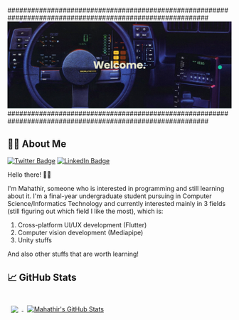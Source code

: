 ###########################################################################################################
![alt text](https://github.com/achmadmahathirps/achmadmahathirps/blob/main/banner.png?raw=true)
###########################################################################################################
## 👨‍💻 About Me

[![Twitter Badge](https://img.shields.io/badge/Twitter-Profile-informational?style=flat&logo=twitter&logoColor=white&color=1CA2F1)](https://twitter.com/achmadmahathirp)
[![LinkedIn Badge](https://img.shields.io/badge/LinkedIn-Profile-informational?style=flat&logo=linkedin&logoColor=white&color=0D76A8)](https://www.linkedin.com/in/achmadmahathirps/)

Hello there! 🙋‍♂️

I'm Mahathir, someone who is interested in programming and still learning about it. I'm a final-year undergraduate student pursuing in Computer Science/Informatics Technology and currently interested mainly in 3 fields (still figuring out which field I like the most), which is:
1. Cross-platform UI/UX development (Flutter)
2. Computer vision development (Mediapipe)
3. Unity stuffs

And also other stuffs that are worth learning!

## &#x1f4c8; GitHub Stats

<br>

<a href="https://github.com/achmadmahathirps">
  <img align="center" style="margin:0.5rem" src="https://github-readme-stats.vercel.app/api/top-langs/?username=achmadmahathirps&theme=tokyonight" />
</a>

<a href="https://github.com/achmadmahathirps">
  <img align="center" style="margin:0.5rem" src="https://github-readme-stats.vercel.app/api?username=achmadmahathirps&show_icons=true&theme=tokyonight" alt="Mahathir's GitHub Stats" />
</a>

<br>
<br>

<!--
**achmadmahathirps/achmadmahathirps** is a ✨ _special_ ✨ repository because its `README.md` (this file) appears on your GitHub profile.

Here are some ideas to get you started:

- 🔭 I’m currently working on ...
- 🌱 I’m currently learning ...
- 👯 I’m looking to collaborate on ...
- 🤔 I’m looking for help with ...
- 💬 Ask me about ...
- 📫 How to reach me: ...
- 😄 Pronouns: ...
- ⚡ Fun fact: ...
-->
